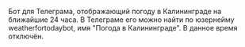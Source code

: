 Бот для Телеграма, отображающий погоду в Калининграде на ближайшие 24 часа.
В Телеграме его можно найти по юзернейму weatherfortodaybot, имя "Погода в Калининграде".
В данное время отключён.
